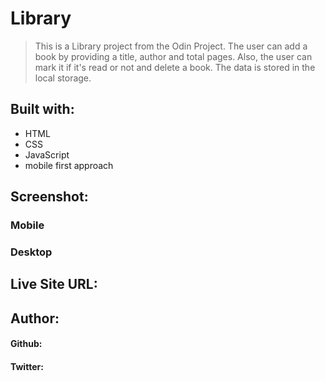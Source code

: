 # Library

> This is a Library project from the Odin Project. The user can add a book by providing a title, author and total pages. Also, the user can mark it if it's read or not and delete a book. The data is stored in the local storage.

## Built with:

- HTML
- CSS
- JavaScript
- mobile first approach

## Screenshot:

### Mobile

### Desktop

## Live Site URL:

## Author:

#### Github:

#### Twitter:
